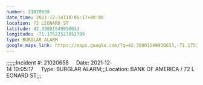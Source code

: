 ```yaml
---
number: 21020658
date_time: 2021-12-14T10:05:17+00:00
location: 72 LEONARD ST
latitude: 42.39801549930033
longitude: -71.17522527052799
type: BURGLAR ALARM
google_maps_link: https://maps.google.com/?q=42.39801549930033,-71.17522527052799
---
```


;;;;;;Incident #: 21020658     Date: 2021‐12‐14 10:05:17     Type: BURGLAR ALARM;;;Location: BANK OF AMERICA / 72 LEONARD ST;;;

